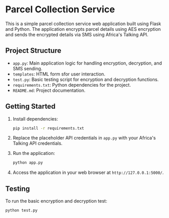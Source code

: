 # Parcel Collection Service

This is a simple parcel collection service web application built using Flask and Python. The application encrypts parcel details using AES encryption and sends the encrypted details via SMS using Africa's Talking API.

## Project Structure

- `app.py`: Main application logic for handling encryption, decryption, and SMS sending.
- `templates`: HTML form sfor user interaction.
- `test.py`: Basic testing script for encryption and decryption functions.
- `requirements.txt`: Python dependencies for the project.
- `README.md`: Project documentation.

## Getting Started

1. Install dependencies:
    ```bash
    pip install -r requirements.txt
    ```

2. Replace the placeholder API credentials in `app.py` with your Africa's Talking API credentials.

3. Run the application:
    ```bash
    python app.py
    ```

4. Access the application in your web browser at `http://127.0.0.1:5000/`.

## Testing

To run the basic encryption and decryption test:

```bash
python test.py
